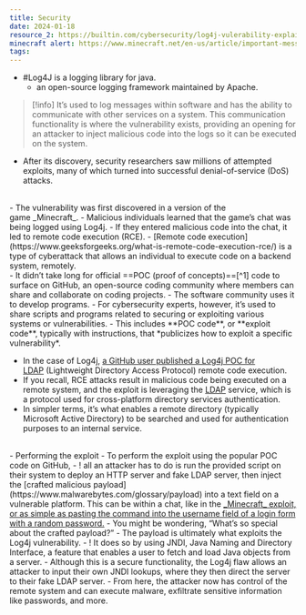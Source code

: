 ```yaml
---
title: Security
date: 2024-01-18
resource_2: https://builtin.com/cybersecurity/log4j-vulerability-explained
minecraft alert: https://www.minecraft.net/en-us/article/important-message--security-vulnerability-java-edition
tags:
---
```


- #Log4J is a logging library for java.
	- an open-source logging framework maintained by Apache.

> [!info] 
> It’s used to log messages within software and has the ability to communicate with other services on a system. This communication functionality is where the vulnerability exists, providing an opening for an attacker to inject malicious code into the logs so it can be executed on the system.

- After its discovery, security researchers saw millions of attempted exploits, many of which turned into successful denial-of-service (DoS) attacks.
<br>
- The vulnerability was first discovered in a version of the game _Minecraft_.
- Malicious individuals learned that the game’s chat was being logged using Log4j.
- If they entered malicious code into the chat, it led to remote code execution (RCE).
- [Remote code execution](https://www.geeksforgeeks.org/what-is-remote-code-execution-rce/) is a type of cyberattack that allows an individual to execute code on a backend system, remotely.
<br>
- It didn’t take long for official ==POC (proof of concepts)==[^1] code to surface on GitHub, an open-source coding community where members can share and collaborate on coding projects. 
- The software community uses it to develop programs. 
- For cybersecurity experts, however, it’s used to share scripts and programs related to securing or exploiting various systems or vulnerabilities. 
- This includes **POC code**, or **exploit code**, typically with instructions, that *publicizes how to exploit a specific vulnerability*.

- In the case of Log4j, [a GitHub user published a Log4j POC for LDAP](https://github.com/kozmer/log4j-shell-poc) (Lightweight Directory Access Protocol) remote code execution. 
- If you recall, RCE attacks result in malicious code being executed on a remote system, and the exploit is leveraging the [LDAP](https://www.securew2.com/blog/ldap-explained) service, which is a protocol used for cross-platform directory services authentication. 
- In simpler terms, it’s what enables a remote directory (typically Microsoft Active Directory) to be searched and used for authentication purposes to an internal service.
<br>
- Performing the exploit
	- To perform the exploit using the popular POC code on GitHub, 
	- ! all an attacker has to do is run the provided script on their system to deploy an HTTP server and fake LDAP server, then inject the [crafted malicious payload](https://www.malwarebytes.com/glossary/payload) into a text field on a vulnerable platform. This can be within a chat, like in the <u>_Minecraft_ exploit, or as simple as pasting the command into the username field of a login form with a random password.</u>
	- You might be wondering, “What’s so special about the crafted payload?” 
	- The payload is ultimately what exploits the Log4j vulnerability. 
	- ! It does so by using JNDI, Java Naming and Directory Interface, a feature that enables a user to fetch and load Java objects from a server. 
	- Although this is a secure functionality, the Log4j flaw allows an attacker to input their own JNDI lookups, where they then direct the server to their fake LDAP server. 
	- From here, the attacker now has control of the remote system and can execute malware, exfiltrate sensitive information like passwords, and more.


[^1]: POC code stands for "proof of concept" code. It's a small-scale, experimental piece of software designed to demonstrate the feasibility of an idea or to test a theory. It's like building a miniature model of a bridge before constructing the full-sized version to ensure it's structurally sound.